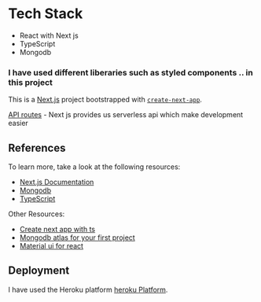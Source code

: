 <h1>Tech Stack</h1>
<ul>
  <li>React with Next js </li>
  <li>TypeScript</li>
  <li>Mongodb</li>
</ul>
<h3>I have used different liberaries such as styled components .. in this project</h3>

This is a [Next.js](https://nextjs.org/) project bootstrapped with [`create-next-app`](https://github.com/vercel/next.js/tree/canary/packages/create-next-app).

[API routes](https://nextjs.org/docs/api-routes/introduction) - Next js provides us serverless api which make development easier


## References

To learn more, take a look at the following resources:

- [Next.js Documentation](https://nextjs.org/docs) 
- [Mongodb](https://www.mongodb.com/)
- [TypeScript](https://www.typescriptlang.org/)

Other Resources:
- [Create next app with ts](https://nextjs.org/docs/api-reference/create-next-app)
- [Mongodb atlas for your first project](https://www.mongodb.com/cloud/atlas)
- [Material ui for react](https://mui.com/)

## Deployment

I have used the Heroku platform [heroku Platform](https://dashboard.heroku.com/).

